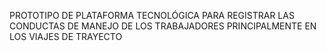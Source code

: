 PROTOTIPO DE PLATAFORMA TECNOLÓGICA PARA REGISTRAR LAS CONDUCTAS DE MANEJO DE LOS TRABAJADORES PRINCIPALMENTE EN LOS VIAJES DE TRAYECTO
